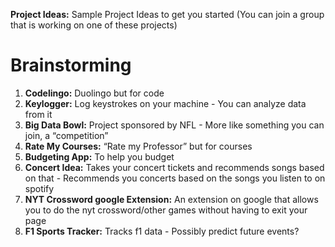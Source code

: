 **Project Ideas:** Sample Project Ideas to get you started (You can join a group that is working on one of these projects)

# Brainstorming
1. **Codelingo:** Duolingo but for code
2. **Keylogger:** Log keystrokes on your machine - You can analyze data from it
5. **Big Data Bowl:** Project sponsored by NFL - More like something you can join, a “competition”
6. **Rate My Courses:** “Rate my Professor” but for courses
7. **Budgeting App:** To help you budget
8. **Concert Idea:** Takes your concert tickets and recommends songs based on that - Recommends you concerts based on the songs you listen to on spotify
9. **NYT Crossword google Extension:** An extension on google that allows you to do the nyt crossword/other games without having to exit your page
10. **F1 Sports Tracker:** Tracks f1 data - Possibly predict future events?
